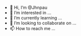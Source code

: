 - 👋 Hi, I’m @Jhnpau
- 👀 I’m interested in ...
- 🌱 I’m currently learning ...
- 💞️ I’m looking to collaborate on ...
- 📫 How to reach me ...

<!---
Jhnpau/Jhnpau is a ✨ special ✨ repository because its `README.md` (this file) appears on your GitHub profile.
You can click the Preview link to take a look at your changes.
--->
